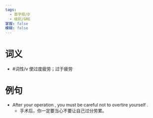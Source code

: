 ```yaml
---
tags:
  - 首字母/O
  - 级别/GRE
掌握: false
模糊: false
---
```

# 词义
- #词性/v  使过度疲劳；过于疲劳
# 例句
- After your operation , you must be careful not to overtire yourself .
	- 手术后，你一定要当心不要让自己过分劳累。
